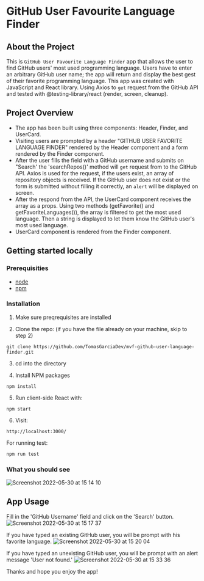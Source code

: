 # GitHub User Favourite Language Finder

## About the Project
This is `GitHub User Favourite Language Finder` app that allows the user to find GitHub users' most used programming language. Users have to enter an arbitrary GitHub user name; the app will return and display the best gest of their favorite programming language.
This app was created with JavaScript and React library. Using Axios to `get` request from the GitHub API and tested with @testing-library/react (render, screen, cleanup). 

## Project Overview
* The app has been built using three components: Header, Finder, and UserCard.
* Visiting users are prompted by a header "GITHUB USER FAVORITE LANGUAGE FINDER" rendered by the Header component and a form rendered by the Finder component.
* After the user fills the field with a GitHub username and submits on "Search' the 'searchRepos()' method will `get` request from to the GitHub API. Axios is used for the request, if the users exist, an array of repository objects is received. If the GitHub user does not exist or the form is submitted without filling it correctly, an `alert` will be displayed on screen.
* After the respond from the API, the UserCard component receives the array as a props. Using two methods (getFavorite() and getFavoriteLanguages()), the array is filtered to get the most used language. Then a string is displayed to let them know the GitHub user's most used language.
* UserCard component is rendered from the Finder component.

## Getting started locally

### Prerequisities
- [node](https://nodejs.org/en/download/)
- [npm](https://www.npmjs.com/)

### Installation

1. Make sure preqrequisites are installed

2. Clone the repo: (if you have the file already on your machine, skip to step 2)
```
git clone https://github.com/TomasGarciaDev/mvf-github-user-language-finder.git
```

3. cd into the directory


4. Install NPM packages
```
npm install
```

5. Run client-side React with:
```
npm start
```

6. Visit: 
```
http://localhost:3000/ 
```

For running test:
```
npm run test
```

### What you should see 
![Screenshot 2022-05-30 at 15 14 10](https://user-images.githubusercontent.com/86299300/170999887-c95535f5-8b5d-4d0b-b5c1-3973004677a3.png)


## App Usage
Fill in the 'GitHub Username' field and click on the 'Search' button.
![Screenshot 2022-05-30 at 15 17 37](https://user-images.githubusercontent.com/86299300/171000415-77cc0bc7-7cd0-467a-9ae7-806508f9c7fb.png)

If you have typed an existing GitHub user, you will be prompt with his favorite language.
![Screenshot 2022-05-30 at 15 20 04](https://user-images.githubusercontent.com/86299300/171000836-58bffa7e-03b4-47cf-adf2-c8a488522d08.png)

If you have typed an unexisting GitHub user, you will be prompt with an alert message 'User not found.'
![Screenshot 2022-05-30 at 15 33 36](https://user-images.githubusercontent.com/86299300/171003214-039bcd47-9079-4e9d-94dc-641b103fdbda.png)


Thanks and hope you enjoy the app!
